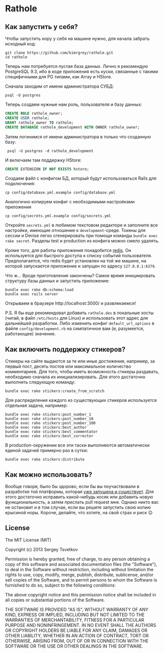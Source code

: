 Rathole
==========

## Как запустить у себя?

Чтобы запустить нору у себя на машине нужно, для начала забрать исходный код:

```
git clone https://github.com/kimrgrey/rathole.git
cd rathole
```

Теперь нам потребуется пустая база данных. Лично я рекомендую PostgreSQL 9.3, ибо в коде приложения есть куски, связанные с такими специфичными для PG типами, как Array и HStore.

Сначала заходим от имени администратора СУБД:

```
psql -U postgres
```

Теперь создаем нужные нам роль, пользователя и базу данных:

```sql
CREATE ROLE rathole_owner;
CREATE USER rathole;
GRANT rathole_owner TO rathole;
CREATE DATABASE rathole_development WITH OWNER rathole_owner;
```

Затем логинимся от имени администратора в только что созданную базу:

```
 psql -U postgres -d rathole_development
```

И включаем там поддержку HStore:

```sql
CREATE EXTENSION IF NOT EXISTS hstore;
```

Создаем файл с конфигом БД, который будут использоваться Rails для подключения:

```
cp config/database.yml.example config/database.yml
```

Аналогично копируем конфиг с необходимыми настройками приложения

```
cp config/secrets.yml.example config/secrets.yml
```

Откройте `secrets.yml` в любимом текстовом редакторе и заполните все настройки, имеющие отношение к `development`-среде. Токены для сессии и Devise легко сгенерировать при помощи  команды `bundle exec rake secret`. Разделы test и production из конфига можно смело удалять. 

Кроме того, для работы приложения понадобится [redis](http://redis.io/). Он используется для быстрого доступа к списку событий пользователя. Предполагается, что redis будет установлен на той же машине, на которой запускается приложение и запущен по адресу `127.0.0.1:6379`.

Что ж... Вроде приготовления закончены? Самое время инициировать структуру базы данных и запустить приложение:

```
bundle exec rake db:schema:load
bundle exec rails server
```

Открываем в браузере http://localhost:3000/ и развлекаемся! 

P.S. Я бы еще рекомендовал добавить `rathole.dev` в локальные хосты  (читай, в файл `/etc/hosts` для Linux) и использовать этот адрес для дальнейшей  разработки. Либо изменить конфиг `default_url_options` в файле  `config/development.rb` на симпатичное вам (и, разумеется, работающее) значение.

## Как включить поддержку стикеров?

Стикеры на сайте выдаются за те или иные достижения, например, за первый пост, десять постов или максимальное количество комментариев. Для того, чтобы иметь возможность стикеры раздавать, необходимо сначала их инициализировать. Для этого достаточно выполнить следующую команду:

```
bundle exec rake stickers:create_from_scratch
```

Для распределения каждого из существующих стикеров используется отдельная задача, например:

```
bundle exec rake stickers:post_number_1
bundle exec rake stickers:post_number_10
bundle exec rake stickers:post_number_100
bundle exec rake stickers:best_author
bundle exec rake stickers:best_commentator
bundle exec rake stickers:best_corrector
```

В production-окружении все эти таски выполняются автоматически единой задачей примерно раз в сутки:

```
bundle exec rake stickers:distribute
```

## Как можно использовать?

Вообще говоря, было бы здорово, если бы вы поучаствовали в разработке той платформы, которая [уже запущена и существует](http://rathole.io). Для этого достаточно исправить какой-нибудь косяк или добавить новую функциональность, а затем прислать pull request мне. Однако никто вас не остановит и в том случае, если вы решите запустить свою копию крысиной норы. Короче, делайте, что хотите, на свой страх и риск :wink:

## License

The MIT License (MIT)

Copyright (c) 2013 Sergey Tsvetkov

Permission is hereby granted, free of charge, to any person obtaining a copy of this software and associated documentation files (the "Software"), to deal in the Software without restriction, including without limitation the rights to use, copy, modify, merge, publish, distribute, sublicense, and/or sell copies of the Software, and to permit persons to whom the Software is furnished to do so, subject to the following conditions:

The above copyright notice and this permission notice shall be included in all copies or substantial portions of the Software.

THE SOFTWARE IS PROVIDED "AS IS", WITHOUT WARRANTY OF ANY KIND, EXPRESS OR IMPLIED, INCLUDING BUT NOT LIMITED TO THE WARRANTIES OF MERCHANTABILITY, FITNESS FOR A PARTICULAR PURPOSE AND NONINFRINGEMENT. IN NO EVENT SHALL THE AUTHORS OR COPYRIGHT HOLDERS BE LIABLE FOR ANY CLAIM, DAMAGES OR OTHER LIABILITY, WHETHER IN AN ACTION OF CONTRACT, TORT OR OTHERWISE, ARISING FROM, OUT OF OR IN CONNECTION WITH THE SOFTWARE OR THE USE OR OTHER DEALINGS IN THE SOFTWARE.
